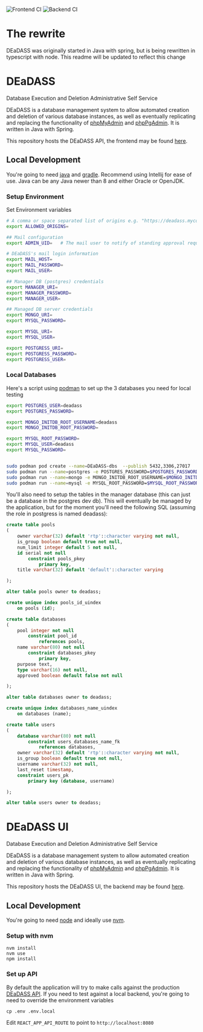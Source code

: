 ![Frontend CI](https://github.com/ComputerScienceHouse/DEaDASS/workflows/Node%20CI%20for%20the%20frontend/badge.svg) ![Backend CI](https://github.com/ComputerScienceHouse/DEaDASS/workflows/Node%20CI%20for%20the%20backend/badge.svg)

# The rewrite
DEaDASS was originally started in Java with spring, but is being rewritten in
typescript with node. This readme will be updated to reflect this change

# DEaDASS
Database Execution and Deletion Administrative Self Service

DEaDASS is a database management system to allow automated creation and
deletion of various database instances, as well as eventually replicating and
replacing the functionality of [phpMyAdmin](https://www.phpmyadmin.net) and
[phpPgAdmin](http://phppgadmin.sourceforge.net/doku.php).
It is written in Java with Spring.

This repository hosts the DEaDASS API, the frontend may be found [here](https://github.com/ComputerScienceHouse/DEaDASS-UI).

## Local Development
You're going to need [java](https://www.java.com/en/) and [gradle](https://gradle.org/). Recommend using Intellij for ease of use.
Java can be any Java newer than 8 and either Oracle or OpenJDK.

### Setup Environment

Set Environment variables
```sh
# A comma or space separated list of origins e.g. "https://deadass.mycompany.net, http://localhost:8000"
export ALLOWED_ORIGINS=

## Mail configuration
export ADMIN_UID=   # The mail user to notify of standing approval requests

# DEaDASS's mail login information
export MAIL_HOST=
export MAIL_PASSWORD=
export MAIL_USER=

## Manager DB (postgres) credentials
export MANAGER_URI=
export MANAGER_PASSWORD=
export MANAGER_USER=

## Managed DB server credentials
export MONGO_URI=
export MYSQL_PASSWORD=

export MYSQL_URI=
export MYSQL_USER=

export POSTGRESS_URI=
export POSTGRESS_PASSWORD=
export POSTGRESS_USER=
```

### Local Databases

Here's a script using [podman](https://podman.io/) to set up the 3 databases you need for local testing

```sh
export POSTGRES_USER=deadass
export POSTGRES_PASSWORD=

export MONGO_INITDB_ROOT_USERNAME=deadass
export MONGO_INITDB_ROOT_PASSWORD=

export MYSQL_ROOT_PASSWORD=
export MYSQL_USER=deadass
export MYSQL_PASSWORD=


sudo podman pod create --name=DEaDASS-dbs  --publish 5432,3306,27017
sudo podman run --name=postgres -e POSTGRES_PASSWORD=$POSTGRES_PASSWORD -e POSTGRES_USER=$POSTGRES_USER  -dt --pod=DEaDASS-dbs postgres
sudo podman run --name=mongo -e MONGO_INITDB_ROOT_USERNAME=$MONGO_INITDB_ROOT_USERNAME -e MONGO_INITDB_ROOT_PASSWORD=$MONGO_INITDB_ROOT_PASSWORD  -dt --pod=DEaDASS-dbs mongo
sudo podman run --name=mysql -e MYSQL_ROOT_PASSWORD=$MYSQL_ROOT_PASSWORD -e MYSQL_USER=$MYSQL_USER -e MYSQL_PASSWORD=$MYSQL_PASSWORD  -dt --pod=DEaDASS-dbs mysql
```

You'll also need to setup the tables in the manager database (this can just be a database in the postgres dev db). This will eventually be managed by the application, but for the moment you'll need the following SQL (assuming the role in postgress is named deadass):
```sql
create table pools
(
    owner varchar(32) default 'rtp'::character varying not null,
    is_group boolean default true not null,
    num_limit integer default 5 not null,
    id serial not null
        constraint pools_pkey
            primary key,
    title varchar(32) default 'default'::character varying

);

alter table pools owner to deadass;

create unique index pools_id_uindex
    on pools (id);

create table databases
(
    pool integer not null
        constraint pool_id
            references pools,
    name varchar(80) not null
        constraint databases_pkey
            primary key,
    purpose text,
    type varchar(16) not null,
    approved boolean default false not null

);

alter table databases owner to deadass;

create unique index databases_name_uindex
    on databases (name);

create table users
(
    database varchar(80) not null
        constraint users_databases_name_fk
            references databases,
    owner varchar(32) default 'rtp'::character varying not null,
    is_group boolean default true not null,
    username varchar(32) not null,
    last_reset timestamp,
    constraint users_pk
        primary key (database, username)

);

alter table users owner to deadass;
```

# DEaDASS UI

Database Execution and Deletion Administrative Self Service

DEaDASS is a database management system to allow automated creation and deletion of various database instances, as well as eventually replicating and replacing the functionality of [phpMyAdmin](https://www.phpmyadmin.net) and [phpPgAdmin](http://phppgadmin.sourceforge.net/doku.php).
It is written in Java with Spring.

This repository hosts the DEaDASS UI, the backend may be found [here](https://github.com/ComputerScienceHouse/DEaDASS).

## Local Development
You're going to need [node](https://nodejs.org/en/) and ideally use [nvm](https://github.com/nvm-sh/nvm).

### Setup with nvm

```
nvm install
nvm use
npm install
```

### Set up API
By default the application will try to make calls against the production [DEaDASS API](https://github.com/ComputerScienceHouse/DEaDASS). If you need to test against a local backend, you're going to need to override the environment variables

```
cp .env .env.local
```

Edit `REACT_APP_API_ROUTE` to point to `http://localhost:8080`
